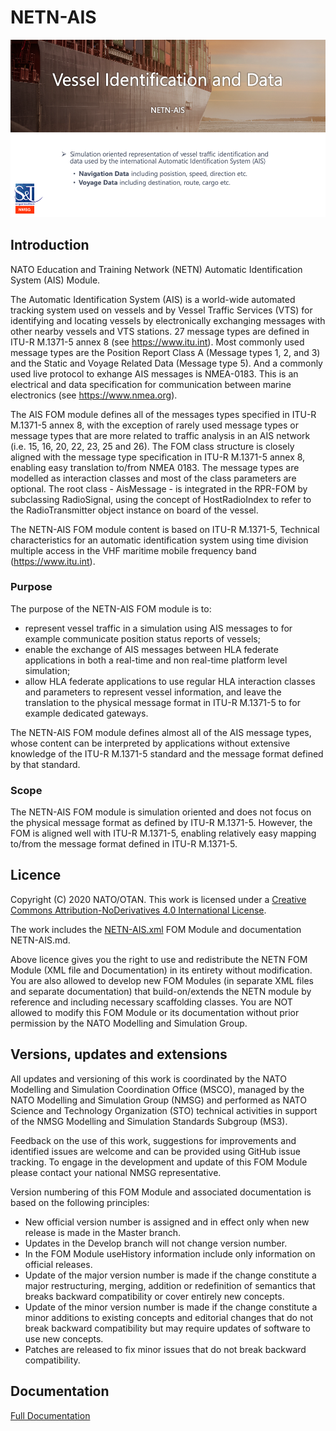 # NETN-AIS

![overview](./images/overview.png)

## Introduction

NATO Education and Training Network (NETN) Automatic Identification System (AIS) Module.

The Automatic Identification System (AIS) is a world-wide automated tracking system used on vessels and by Vessel Traffic Services (VTS) for identifying and locating vessels by electronically exchanging messages with other nearby vessels and VTS stations. 27 message types are defined in ITU-R M.1371-5 annex 8 (see https://www.itu.int). Most commonly used message types are the Position Report Class A (Message types 1, 2, and 3) and the Static and Voyage Related Data (Message type 5). And a commonly used live protocol to exhange AIS messages is NMEA-0183. This is an electrical and data specification for communication between marine electronics (see https://www.nmea.org).

The AIS FOM module defines all of the messages types specified in ITU-R M.1371-5 annex 8, with the exception of rarely used message types or message types that are more related to traffic analysis in an AIS network (i.e. 15, 16, 20, 22, 23, 25 and 26). The FOM class structure is closely aligned with the message type specification in ITU-R M.1371-5 annex 8, enabling easy translation to/from NMEA 0183. The message types are modelled as interaction classes and most of the class parameters are optional. The root class - AisMessage - is integrated in the RPR-FOM by subclassing RadioSignal, using the concept of HostRadioIndex to refer to the RadioTransmitter object instance on board of the vessel.

The NETN-AIS FOM module content is based on ITU-R M.1371-5, Technical characteristics for an automatic identification system using time division multiple access in the VHF maritime mobile frequency band (https://www.itu.int).

### Purpose

The purpose of the NETN-AIS FOM module is to:

- represent vessel traffic in a simulation using AIS messages to for example communicate position status reports of vessels;
- enable the exchange of AIS messages between HLA federate applications in both a real-time and non real-time platform level simulation;
- allow HLA federate applications to use regular HLA interaction classes and parameters to represent vessel information, and leave the translation to the physical message format in ITU-R M.1371-5 to for example dedicated gateways.

The NETN-AIS FOM module defines almost all of the AIS message types, whose content can be interpreted by applications without extensive knowledge of the ITU-R M.1371-5 standard and the message format defined by that standard.

### Scope

The NETN-AIS FOM module is simulation oriented and does not focus on the physical message format as defined by ITU-R M.1371-5. However, the FOM is aligned well with ITU-R M.1371-5, enabling relatively easy mapping to/from the message format defined in ITU-R M.1371-5.

## Licence

Copyright (C) 2020 NATO/OTAN.
This work is licensed under a [Creative Commons Attribution-NoDerivatives 4.0 International License](LICENCE.md). 

The work includes the [NETN-AIS.xml](NETN-AIS.xml) FOM Module and documentation NETN-AIS.md.

Above licence gives you the right to use and redistribute the NETN FOM Module (XML file and Documentation) in its entirety without modification. You are also allowed to develop new FOM Modules (in separate XML files and separate documentation) that build-on/extends the NETN module by reference and including necessary scaffolding classes. You are NOT allowed to modify this FOM Module or its documentation without prior permission by the NATO Modelling and Simulation Group. 

## Versions, updates and extensions

All updates and versioning of this work is coordinated by the NATO Modelling and Simulation Coordination Office (MSCO), managed by the NATO Modelling and Simulation Group (NMSG) and performed as NATO Science and Technology Organization (STO) technical activities in support of the NMSG Modelling and Simulation Standards Subgroup (MS3).

Feedback on the use of this work, suggestions for improvements and identified issues are welcome and can be provided using GitHub issue tracking. To engage in the development and update of this FOM Module please contact your national NMSG representative.

Version numbering of this FOM Module and associated documentation is based on the following principles:

* New official version number is assigned and in effect only when new release is made in the Master branch.
* Updates in the Develop branch will not change version number.
* In the FOM Module useHistory information include only information on official releases.
* Update of the major version number is made if the change constitute a major restructuring, merging, addition or redefinition of semantics that breaks backward compatibility or cover entirely new concepts.
* Update of the minor version number is made if the change constitute a minor additions to existing concepts and editorial changes that do not break backward compatibility but may require updates of software to use new concepts.
* Patches are released to fix minor issues that do not break backward compatibility.

## Documentation

[Full Documentation](NETN-AIS.md)
